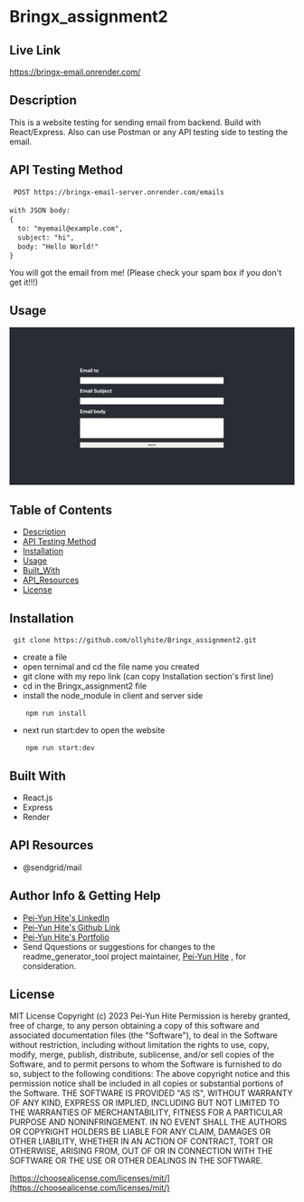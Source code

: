 # Bringx_assignment2

## Live Link

https://bringx-email.onrender.com/

## Description

This is a website testing for sending email from backend. Build with React/Express. Also can use Postman or any API testing side to testing the email.

## API Testing Method

```
 POST https://bringx-email-server.onrender.com/emails

with JSON body:
{
  to: "myemail@example.com",
  subject: "hi",
  body: "Hello World!"
}

```

You will got the email from me!
(Please check your spam box if you don't get it!!!)

## Usage

![screenshot](./client/src/images/bringx-emails.png)

## Table of Contents

- [Description](#description)
- [API Testing Method](#api-testing-method)
- [Installation](#installation)
- [Usage](#usage)
- [Built_With](#built-with)
- [API_Resources](#api-resources)
- [License](#license)

## Installation

```
 git clone https://github.com/ollyhite/Bringx_assignment2.git
```

- create a file
- open ternimal and cd the file name you created
- git clone with my repo link (can copy Installation section's first line)
- cd in the Bringx_assignment2 file
- install the node_module in client and server side

```
    npm run install
```

- next run start:dev to open the website

```
    npm run start:dev
```

## Built With

- React.js
- Express
- Render

## API Resources

- @sendgrid/mail

## Author Info & Getting Help

- [Pei-Yun Hite's LinkedIn](https://www.linkedin.com/in/peiyunhite/)
- [Pei-Yun Hite's Github Link](https://github.com/ollyhite)
- [Pei-Yun Hite's Portfolio](https://www.peiyunhite.com/)
- Send Qquestions or suggestions for changes to the readme_generator_tool project maintainer, [Pei-Yun Hite](mailto:peiyunhite@gmail.com?subject=[GitHub]%20employee_organizer%20) , for consideration.

## License

MIT License
Copyright (c) 2023 Pei-Yun Hite
Permission is hereby granted, free of charge, to any person obtaining a copy of this software and associated documentation files (the "Software"), to deal in the Software without restriction, including without limitation the rights to use, copy, modify, merge, publish, distribute, sublicense, and/or sell copies of the Software, and to permit persons to whom the Software is furnished to do so, subject to the following conditions:
The above copyright notice and this permission notice shall be included in all copies or substantial portions of the Software.
THE SOFTWARE IS PROVIDED "AS IS", WITHOUT WARRANTY OF ANY KIND, EXPRESS OR IMPLIED, INCLUDING BUT NOT LIMITED TO THE WARRANTIES OF MERCHANTABILITY, FITNESS FOR A PARTICULAR PURPOSE AND NONINFRINGEMENT. IN NO EVENT SHALL THE AUTHORS OR COPYRIGHT HOLDERS BE LIABLE FOR ANY CLAIM, DAMAGES OR OTHER LIABILITY, WHETHER IN AN ACTION OF CONTRACT, TORT OR OTHERWISE, ARISING FROM, OUT OF OR IN CONNECTION WITH THE SOFTWARE OR THE USE OR OTHER DEALINGS IN THE SOFTWARE.

[https://choosealicense.com/licenses/mit/](https://choosealicense.com/licenses/mit/)

